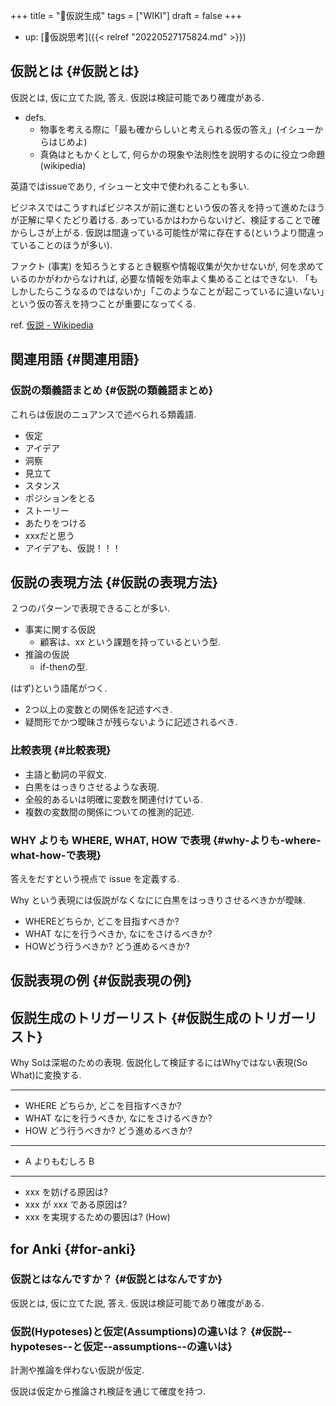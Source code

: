 +++
title = "📝仮説生成"
tags = ["WIKI"]
draft = false
+++

-   up: [📝仮説思考]({{< relref "20220527175824.md" >}})


## 仮説とは {#仮説とは}

仮説とは, 仮に立てた説, 答え. 仮説は検証可能であり確度がある.

-   defs.
    -   物事を考える際に「最も確からしいと考えられる仮の答え」(イシューからはじめよ)
    -   真偽はともかくとして, 何らかの現象や法則性を説明するのに役立つ命題(wikipedia)

英語ではissueであり, イシューと文中で使われることも多い.

ビジネスではこうすればビジネスが前に進むという仮の答えを持って進めたほうが正解に早くたどり着ける. あっているかはわからないけど、検証することで確からしさが上がる. 仮説は間違っている可能性が常に存在する(というより間違っていることのほうが多い).

ファクト (事実) を知ろうとするとき観察や情報収集が欠かせないが, 何を求めているのかがわからなければ, 必要な情報を効率よく集めることはできない. 「もしかしたらこうなるのではないか」「このようなことが起こっているに違いない」という仮の答えを持つことが重要になってくる.

ref. [仮説 - Wikipedia](http://ja.wikipedia.org/wiki/%E4%BB%AE%E8%AA%AC)


## 関連用語 {#関連用語}


### 仮説の類義語まとめ {#仮説の類義語まとめ}

これらは仮説のニュアンスで述べられる類義語.

-   仮定
-   アイデア
-   洞察
-   見立て
-   スタンス
-   ポジションをとる
-   ストーリー
-   あたりをつける
-   xxxだと思う
-   アイデアも、仮説！！！


## 仮説の表現方法 {#仮説の表現方法}

２つのパターンで表現できることが多い.

-   事実に関する仮説
    -   顧客は、xx という課題を持っているという型.
-   推論の仮説
    -   if-thenの型.

(はず)という語尾がつく.

-   2つ以上の変数との関係を記述すべき.
-   疑問形でかつ曖昧さが残らないように記述されるべき.


### 比較表現 {#比較表現}

-   主語と動詞の平叙文.
-   白黒をはっきりさせるような表現.
-   全般的あるいは明確に変数を関連付けている.
-   複数の変数間の関係についての推測的記述.


### WHY よりも WHERE, WHAT, HOW で表現 {#why-よりも-where-what-how-で表現}

答えをだすという視点で issue を定義する.

Why という表現には仮説がなくなにに白黒をはっきりさせるべきかが曖昧.

-   WHEREどちらか, どこを目指すべきか?
-   WHAT なにを行うべきか, なにをさけるべきか?
-   HOWどう行うべきか? どう進めるべきか?


## 仮説表現の例 {#仮説表現の例}


## 仮説生成のトリガーリスト {#仮説生成のトリガーリスト}

Why Soは深堀のための表現. 仮説化して検証するにはWhyではない表現(So What)に変換する.

---

-   WHERE どちらか, どこを目指すべきか?
-   WHAT なにを行うべきか, なにをさけるべきか?
-   HOW どう行うべきか? どう進めるべきか?

---

-   A よりもむしろ B

---

-   xxx を妨げる原因は?
-   xxx が xxx である原因は?
-   xxx を実現するための要因は? (How)


## for Anki {#for-anki}


### 仮説とはなんですか？ {#仮説とはなんですか}

仮説とは, 仮に立てた説, 答え. 仮説は検証可能であり確度がある.


### 仮説(Hypoteses)と仮定(Assumptions)の違いは？ {#仮説--hypoteses--と仮定--assumptions--の違いは}

計測や推論を伴わない仮説が仮定.

仮説は仮定から推論され検証を通じて確度を持つ.

